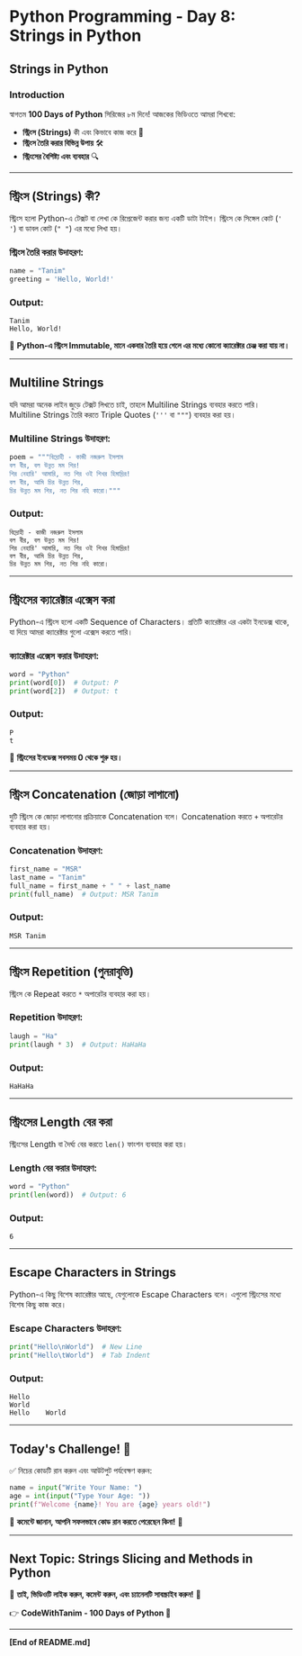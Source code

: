# Python Programming - Day 8: Strings in Python

## Strings in Python

### **Introduction**
স্বাগতম **100 Days of Python** সিরিজের ৮ম দিনে! আজকের ভিডিওতে আমরা শিখবো:
- **স্ট্রিংস (Strings)** কী এবং কিভাবে কাজ করে 📜
- **স্ট্রিংস তৈরি করার বিভিন্ন উপায়** 🛠️
- **স্ট্রিংসের বৈশিষ্ট্য এবং ব্যবহার** 🔍

---

## **স্ট্রিংস (Strings) কী?**

স্ট্রিংস হলো Python-এ টেক্সট বা লেখা কে রিপ্রেজেন্ট করার জন্য একটি ডাটা টাইপ। স্ট্রিংস কে সিঙ্গেল কোট (`' '`) বা ডাবল কোট (`" "`) এর মধ্যে লিখা হয়।

### **স্ট্রিংস তৈরি করার উদাহরণ:**
```python
name = "Tanim"
greeting = 'Hello, World!'
```
### Output:
```
Tanim
Hello, World!
```

🔹 **Python-এ স্ট্রিংস Immutable, মানে একবার তৈরি হয়ে গেলে এর মধ্যে কোনো ক্যারেক্টার চেঞ্জ করা যায় না।**

---

## **Multiline Strings**

যদি আমরা অনেক লাইন জুড়ে টেক্সট লিখতে চাই, তাহলে Multiline Strings ব্যবহার করতে পারি। Multiline Strings তৈরি করতে Triple Quotes (`'''` বা `"""`) ব্যবহার করা হয়।

### **Multiline Strings উদাহরণ:**
```python
poem = """বিদ্রোহী - কাজী নজরুল ইসলাম
বল বীর, বল উন্নত মম শির!
শির নেহারি' আমারি, নত শির ওই শিখর হিমাদ্রির!
বল বীর, আমি চির উন্নত শির,
চির উন্নত মম শির, নত শির নহি কারো।"""
```
### Output:
```
বিদ্রোহী - কাজী নজরুল ইসলাম
বল বীর, বল উন্নত মম শির!
শির নেহারি' আমারি, নত শির ওই শিখর হিমাদ্রির!
বল বীর, আমি চির উন্নত শির,
চির উন্নত মম শির, নত শির নহি কারো।
```

---

## **স্ট্রিংসের ক্যারেক্টার এক্সেস করা**

Python-এ স্ট্রিংস হলো একটি Sequence of Characters। প্রতিটি ক্যারেক্টার এর একটা ইনডেক্স থাকে, যা দিয়ে আমরা ক্যারেক্টার গুলো এক্সেস করতে পারি।

### **ক্যারেক্টার এক্সেস করার উদাহরণ:**
```python
word = "Python"
print(word[0])  # Output: P
print(word[2])  # Output: t
```
### Output:
```
P
t
```

🔹 **স্ট্রিংসের ইনডেক্স সবসময় 0 থেকে শুরু হয়।**

---

## **স্ট্রিংস Concatenation (জোড়া লাগানো)**

দুটি স্ট্রিংস কে জোড়া লাগানোর প্রক্রিয়াকে Concatenation বলে। Concatenation করতে `+` অপারেটর ব্যবহার করা হয়।

### **Concatenation উদাহরণ:**
```python
first_name = "MSR"
last_name = "Tanim"
full_name = first_name + " " + last_name
print(full_name)  # Output: MSR Tanim
```
### Output:
```
MSR Tanim
```

---

## **স্ট্রিংস Repetition (পুনরাবৃত্তি)**

স্ট্রিংস কে Repeat করতে `*` অপারেটর ব্যবহার করা হয়।

### **Repetition উদাহরণ:**
```python
laugh = "Ha"
print(laugh * 3)  # Output: HaHaHa
```
### Output:
```
HaHaHa
```

---

## **স্ট্রিংসের Length বের করা**

স্ট্রিংসের Length বা দৈর্ঘ্য বের করতে `len()` ফাংশন ব্যবহার করা হয়।

### **Length বের করার উদাহরণ:**
```python
word = "Python"
print(len(word))  # Output: 6
```
### Output:
```
6
```

---

## **Escape Characters in Strings**

Python-এ কিছু বিশেষ ক্যারেক্টার আছে, যেগুলোকে Escape Characters বলে। এগুলো স্ট্রিংসের মধ্যে বিশেষ কিছু কাজ করে।

### **Escape Characters উদাহরণ:**
```python
print("Hello\nWorld")  # New Line
print("Hello\tWorld")  # Tab Indent
```
### Output:
```
Hello
World
Hello    World
```

---

## **Today's Challenge! 🎯**

✅ নিচের কোডটি রান করুন এবং আউটপুট পর্যবেক্ষণ করুন:
```python
name = input("Write Your Name: ")
age = int(input("Type Your Age: "))
print(f"Welcome {name}! You are {age} years old!")
```
📢 **কমেন্টে জানান, আপনি সফলভাবে কোড রান করতে পেরেছেন কিনা!** 💬

---

## **Next Topic: Strings Slicing and Methods in Python**
🔔 **তাই, ভিডিওটি লাইক করুন, কমেন্ট করুন, এবং চ্যানেলটি সাবস্ক্রাইব করুন!** 🚀

👉 **CodeWithTanim - 100 Days of Python 🚀**

---

**[End of README.md]**